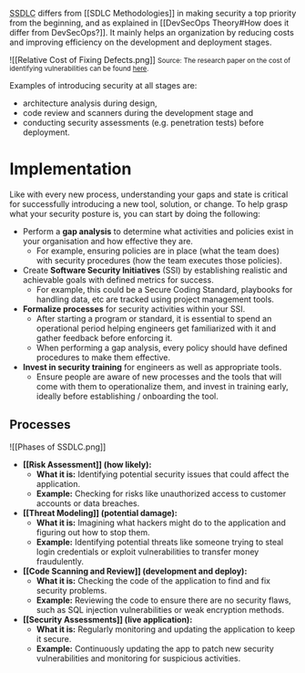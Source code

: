 <abbr title="Secure Software Development Lifecycle">SSDLC</abbr> differs from [[SDLC Methodologies]] in making security a top priority from the beginning, and as explained in [[DevSecOps Theory#How does it differ from DevSecOps?]]. 
It mainly helps an organization by reducing costs and improving efficiency on the development and deployment stages.

![[Relative Cost of Fixing Defects.png]]
<small>Source: The research paper on the cost of identifying vulnerabilities can be found <a href="https://www.researchgate.net/profile/Maurice-Dawson/publication/255965523_Integrating_Software_Assurance_into_the_Software_Development_Life_Cycle_SDLC/links/02e7e52114e5e1ba71000000/Integrating-Software-Assurance-into-the-Software-Development-Life-Cycle-SDLC.pdf?origin=publication_detail">here</a>.
</small>

Examples of introducing security at all stages are:
 - architecture analysis during design,
 - code review and scanners during the development stage and 
 - conducting security assessments (e.g. penetration tests) before deployment.

# Implementation
﻿Like with every new process, understanding your gaps and state is critical for successfully introducing a new tool, solution, or change. To help grasp what your security posture is, you can start by doing the following:﻿

- Perform a **gap analysis** to determine what activities and policies exist in your organisation and how effective they are.
	- For example, ensuring policies are in place (what the team does) with security procedures (how the team executes those policies).  
- Create **Software Security Initiatives** (SSI) by establishing realistic and achievable goals with defined metrics for success. 
	- For example, this could be a Secure Coding Standard, playbooks for handling data, etc are tracked using project management tools.  
- **Formalize processes** for security activities within your SSI. 
	- After starting a program or standard, it is essential to spend an operational period helping engineers get familiarized with it and gather feedback before enforcing it. 
	- When performing a gap analysis, every policy should have defined procedures to make them effective.  
- **Invest in security training** for engineers as well as appropriate tools.
	- Ensure people are aware of new processes and the tools that will come with them to operationalize them, and invest in training early, ideally before establishing / onboarding the tool.

## Processes

![[Phases of SSDLC.png]]

- **[[Risk Assessment]] (how likely):**
    - **What it is:** Identifying potential security issues that could affect the application.
    - **Example:** Checking for risks like unauthorized access to customer accounts or data breaches.
- **[[Threat Modeling]] (potential damage):**
    - **What it is:** Imagining what hackers might do to the application and figuring out how to stop them.
    - **Example:** Identifying potential threats like someone trying to steal login credentials or exploit vulnerabilities to transfer money fraudulently.
- **[[Code Scanning and Review]] (development and deploy):**
    - **What it is:** Checking the code of the application to find and fix security problems.
    - **Example:** Reviewing the code to ensure there are no security flaws, such as SQL injection vulnerabilities or weak encryption methods.
- **[[Security Assessments]] (live application):**
    - **What it is:** Regularly monitoring and updating the application to keep it secure.
    - **Example:** Continuously updating the app to patch new security vulnerabilities and monitoring for suspicious activities.



